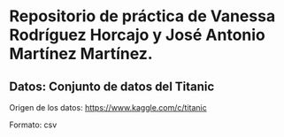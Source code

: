 # Repositorio de práctica de Vanessa Rodríguez Horcajo y José Antonio Martínez Martínez.

## Datos: Conjunto de datos del Titanic
Origen de los datos: https://www.kaggle.com/c/titanic

Formato: csv
